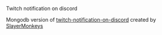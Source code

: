 Twitch notification on discord

Mongodb version of [twitch-notification-on-discord](https://github.com/Le-labot/twitch-notification-on-discord) created by [SlayerMonkeys](https://github.com/slayerMonkeys)
